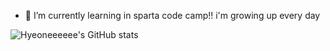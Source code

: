 - 🌱 I’m currently learning in sparta code camp!!
i'm growing up every day


![Hyeoneeeeee's GitHub stats](https://github-readme-stats.vercel.app/api?username=hyeoneeeeee&show_icons=true&theme=transparent)
